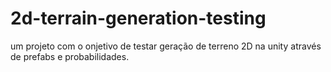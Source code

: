 # 2d-terrain-generation-testing

um projeto com o onjetivo de testar geração de terreno 2D na unity através de prefabs e probabilidades.
